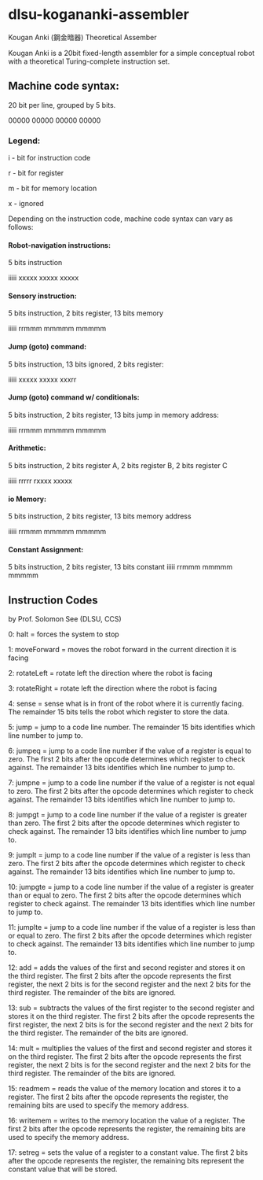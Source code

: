 # dlsu-kogananki-assembler

Kougan Anki (鋼金暗器) Theoretical Assember

Kougan Anki is a 20bit fixed-length assembler for a simple conceptual robot 
with a theoretical Turing-complete instruction set.

## Machine code syntax:

20 bit per line, grouped by 5 bits.

00000 00000 00000 00000

### Legend:

i - bit for instruction code

r - bit for register

m - bit for memory location

x - ignored

Depending on the instruction code, machine code syntax can vary as follows:

#### Robot-navigation instructions:

5 bits instruction

iiiii xxxxx xxxxx xxxxx

#### Sensory instruction:

5 bits instruction, 2 bits register, 13 bits memory

iiiii rrmmm mmmmm mmmmm

#### Jump (goto) command:

5 bits instruction, 13 bits ignored, 2 bits register:

iiiii xxxxx xxxxx xxxrr

#### Jump (goto) command w/ conditionals:

5 bits instruction, 2 bits register, 13 bits jump in memory address:

iiiii rrmmm mmmmm mmmmm

#### Arithmetic:

5 bits instruction, 2 bits register A, 2 bits register B, 2 bits register C

iiiii rrrrr rxxxx xxxxx

#### io Memory:

5 bits instruction, 2 bits register, 13 bits memory address

iiiii rrmmm mmmmm mmmmm

#### Constant Assignment:

5 bits instruction, 2 bits register, 13 bits constant
iiiii rrmmm mmmmm mmmmm

## Instruction Codes 
by Prof. Solomon See (DLSU, CCS)

0: halt = forces the system to stop

1: moveForward = moves the robot forward in the current direction it is facing

2: rotateLeft = rotate left the direction where the robot is facing

3: rotateRight = rotate left the direction where the robot is facing

4: sense = sense what is in front of the robot where it is currently facing. The remainder 15 bits tells the robot which register to store the data.

5: jump = jump to a code line number. The remainder 15 bits identifies which line number to jump to.

6: jumpeq = jump to a code line number if the value of a register is equal to zero. The first 2 bits after the opcode determines which register to check against. The remainder 13 bits identifies which line number to jump to.		

7: jumpne = jump to a code line number if the value of a register is not equal to zero. The first 2 bits after the opcode determines which register to check against. The remainder 13 bits identifies which line number to jump to.

8: jumpgt = jump to a code line number if the value of a register is greater than zero. The first 2 bits after the opcode determines which register to check against. The remainder 13 bits identifies which line number to jump to.

9: jumplt = jump to a code line number if the value of a register is less than zero. The first 2 bits after the opcode determines which register to check against. The remainder 13 bits identifies which line number to jump to.

10: jumpgte = jump to a code line number if the value of a register is greater than or equal to zero. The first 2 bits after the opcode determines which register to check against. The remainder 13 bits identifies which line number to jump to.

11: jumplte = jump to a code line number if the value of a register is less than or equal to zero. The first 2 bits after the opcode determines which register to check against. The remainder 13 bits identifies which line number to jump to.

12: add = adds the values of the first and second register and stores it on the third register. The first 2 bits after the opcode represents the first register, the next 2 bits is for the second register and the next 2 bits for the third register. The remainder of the bits are ignored.

13: sub = subtracts the values of the first register to the second register and stores it on the third register. The first 2 bits after the opcode represents the first register, the next 2 bits is for the second register and the next 2 bits for the third register. The remainder of the bits are ignored.

14: mult = multiplies the values of the first and second register and stores it on the third register. The first 2 bits after the opcode represents the first register, the next 2 bits is for the second register and the next 2 bits for the third register. The remainder of the bits are ignored.

15: readmem = reads the value of the memory location and stores it to a register. The first 2 bits after the opcode represents the register, the remaining bits are used to specify the memory address.

16: writemem = writes to the memory location the value of a register. The first 2 bits after the opcode represents the register, the remaining bits are used to specify the memory address.

17: setreg = sets the value of a register to a constant value. The first 2 bits after the opcode represents the register, the remaining bits represent the constant value that will be stored.

